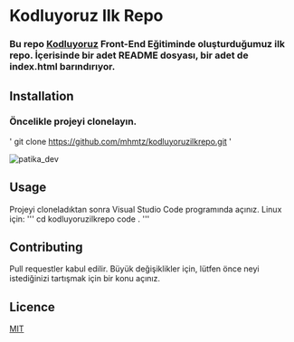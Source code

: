# Kodluyoruz Ilk Repo
### Bu repo [Kodluyoruz](https://www.kodluyoruz.org/) Front-End Eğitiminde oluşturduğumuz ilk repo. İçerisinde bir adet README dosyası, bir adet de index.html barındırıyor.

## Installation
### Öncelikle projeyi clonelayın. 
'
git clone https://github.com/mhmtz/kodluyoruzilkrepo.git
'

![patika_dev](https://lh3.googleusercontent.com/blogger_img_proxy/ABLy4EwSP6yKMGH5_zaQC-flkko7qSl844yE6Kl8zssykWk430Q4whVyRf7ftxmc2vcOYnkWGer2si7cddWyh5aJhiIPAla9iY5T4S_HMkBIsvp5Nw3T1UuVLhKAqs0c96tkgdDDakNV1U4OybqFJheO72J_KlYH9dxKkeGzYoXxpkYdzJ8i_a-746EFWgJzvPFHPg=w600-h300-p-k-no-nu)

## Usage
Projeyi cloneladıktan sonra Visual Studio Code programında açınız.
Linux için:
'''
cd kodluyoruzilkrepo
code .
'''
## Contributing
Pull requestler kabul edilir. Büyük değişiklikler için, lütfen önce neyi istediğinizi tartışmak için bir konu açınız.

## Licence
[MIT](https://opensource.org/licenses/MIT)
